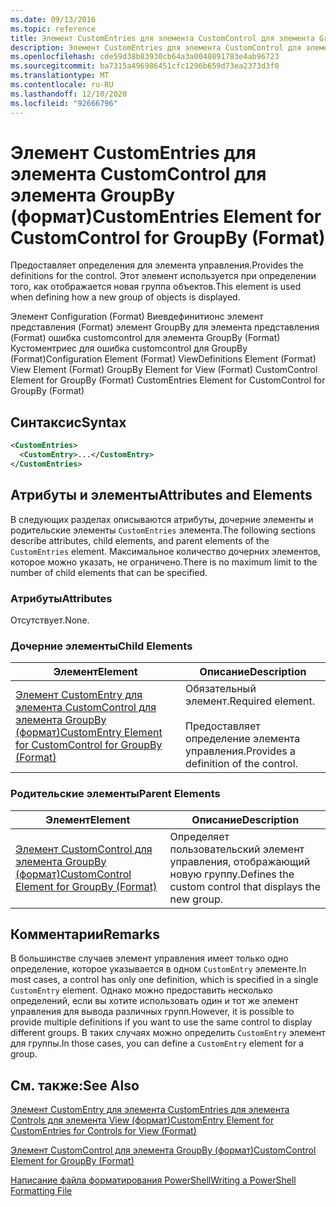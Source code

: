 ```yaml
---
ms.date: 09/13/2016
ms.topic: reference
title: Элемент CustomEntries для элемента CustomControl для элемента GroupBy (формат)
description: Элемент CustomEntries для элемента CustomControl для элемента GroupBy (формат)
ms.openlocfilehash: cde59d38b83930cb64a3a0040891783e4ab96723
ms.sourcegitcommit: ba7315a496986451cfc1296b659d73ea2373d3f0
ms.translationtype: MT
ms.contentlocale: ru-RU
ms.lasthandoff: 12/10/2020
ms.locfileid: "92666796"
---
```

# <a name="customentries-element-for-customcontrol-for-groupby-format"></a><span data-ttu-id="5448b-103">Элемент CustomEntries для элемента CustomControl для элемента GroupBy (формат)</span><span class="sxs-lookup"><span data-stu-id="5448b-103">CustomEntries Element for CustomControl for GroupBy (Format)</span></span>

<span data-ttu-id="5448b-104">Предоставляет определения для элемента управления.</span><span class="sxs-lookup"><span data-stu-id="5448b-104">Provides the definitions for the control.</span></span> <span data-ttu-id="5448b-105">Этот элемент используется при определении того, как отображается новая группа объектов.</span><span class="sxs-lookup"><span data-stu-id="5448b-105">This element is used when defining how a new group of objects is displayed.</span></span>

<span data-ttu-id="5448b-106">Элемент Configuration (Format) Виевдефинитионс элемент представления (Format) элемент GroupBy для элемента представления (Format) ошибка customcontrol для элемента GroupBy (Format) Кустоментриес для ошибка customcontrol для GroupBy (Format)</span><span class="sxs-lookup"><span data-stu-id="5448b-106">Configuration Element (Format) ViewDefinitions Element (Format) View Element (Format) GroupBy Element for View (Format) CustomControl Element for GroupBy (Format) CustomEntries Element for CustomControl for GroupBy (Format)</span></span>

## <a name="syntax"></a><span data-ttu-id="5448b-107">Синтаксис</span><span class="sxs-lookup"><span data-stu-id="5448b-107">Syntax</span></span>

```xml
<CustomEntries>
  <CustomEntry>...</CustomEntry>
</CustomEntries>
```

## <a name="attributes-and-elements"></a><span data-ttu-id="5448b-108">Атрибуты и элементы</span><span class="sxs-lookup"><span data-stu-id="5448b-108">Attributes and Elements</span></span>

<span data-ttu-id="5448b-109">В следующих разделах описываются атрибуты, дочерние элементы и родительские элементы `CustomEntries` элемента.</span><span class="sxs-lookup"><span data-stu-id="5448b-109">The following sections describe attributes, child elements, and parent elements of the `CustomEntries` element.</span></span> <span data-ttu-id="5448b-110">Максимальное количество дочерних элементов, которое можно указать, не ограничено.</span><span class="sxs-lookup"><span data-stu-id="5448b-110">There is no maximum limit to the number of child elements that can be specified.</span></span>

### <a name="attributes"></a><span data-ttu-id="5448b-111">Атрибуты</span><span class="sxs-lookup"><span data-stu-id="5448b-111">Attributes</span></span>

<span data-ttu-id="5448b-112">Отсутствует.</span><span class="sxs-lookup"><span data-stu-id="5448b-112">None.</span></span>

### <a name="child-elements"></a><span data-ttu-id="5448b-113">Дочерние элементы</span><span class="sxs-lookup"><span data-stu-id="5448b-113">Child Elements</span></span>

|<span data-ttu-id="5448b-114">Элемент</span><span class="sxs-lookup"><span data-stu-id="5448b-114">Element</span></span>|<span data-ttu-id="5448b-115">Описание</span><span class="sxs-lookup"><span data-stu-id="5448b-115">Description</span></span>|
|-------------|-----------------|
|[<span data-ttu-id="5448b-116">Элемент CustomEntry для элемента CustomControl для элемента GroupBy (формат)</span><span class="sxs-lookup"><span data-stu-id="5448b-116">CustomEntry Element for CustomControl for GroupBy (Format)</span></span>](./customentry-element-for-customcontrol-for-groupby-format.md)|<span data-ttu-id="5448b-117">Обязательный элемент.</span><span class="sxs-lookup"><span data-stu-id="5448b-117">Required element.</span></span><br /><br /> <span data-ttu-id="5448b-118">Предоставляет определение элемента управления.</span><span class="sxs-lookup"><span data-stu-id="5448b-118">Provides a definition of the control.</span></span>|

### <a name="parent-elements"></a><span data-ttu-id="5448b-119">Родительские элементы</span><span class="sxs-lookup"><span data-stu-id="5448b-119">Parent Elements</span></span>

|<span data-ttu-id="5448b-120">Элемент</span><span class="sxs-lookup"><span data-stu-id="5448b-120">Element</span></span>|<span data-ttu-id="5448b-121">Описание</span><span class="sxs-lookup"><span data-stu-id="5448b-121">Description</span></span>|
|-------------|-----------------|
|[<span data-ttu-id="5448b-122">Элемент CustomControl для элемента GroupBy (формат)</span><span class="sxs-lookup"><span data-stu-id="5448b-122">CustomControl Element for GroupBy (Format)</span></span>](./customcontrol-element-for-groupby-format.md)|<span data-ttu-id="5448b-123">Определяет пользовательский элемент управления, отображающий новую группу.</span><span class="sxs-lookup"><span data-stu-id="5448b-123">Defines the custom control that displays the new group.</span></span>|

## <a name="remarks"></a><span data-ttu-id="5448b-124">Комментарии</span><span class="sxs-lookup"><span data-stu-id="5448b-124">Remarks</span></span>

<span data-ttu-id="5448b-125">В большинстве случаев элемент управления имеет только одно определение, которое указывается в одном `CustomEntry` элементе.</span><span class="sxs-lookup"><span data-stu-id="5448b-125">In most cases, a control has only one definition, which is specified in a single `CustomEntry` element.</span></span> <span data-ttu-id="5448b-126">Однако можно предоставить несколько определений, если вы хотите использовать один и тот же элемент управления для вывода различных групп.</span><span class="sxs-lookup"><span data-stu-id="5448b-126">However, it is possible to provide multiple definitions if you want to use the same control to display different groups.</span></span> <span data-ttu-id="5448b-127">В таких случаях можно определить `CustomEntry` элемент для группы.</span><span class="sxs-lookup"><span data-stu-id="5448b-127">In those cases, you can define a `CustomEntry` element for a group.</span></span>

## <a name="see-also"></a><span data-ttu-id="5448b-128">См. также:</span><span class="sxs-lookup"><span data-stu-id="5448b-128">See Also</span></span>

[<span data-ttu-id="5448b-129">Элемент CustomEntry для элемента CustomEntries для элемента Controls для элемента View (формат)</span><span class="sxs-lookup"><span data-stu-id="5448b-129">CustomEntry Element for CustomEntries for Controls for View (Format)</span></span>](./customentry-element-for-customentries-for-controls-for-view-format.md)

[<span data-ttu-id="5448b-130">Элемент CustomControl для элемента GroupBy (формат)</span><span class="sxs-lookup"><span data-stu-id="5448b-130">CustomControl Element for GroupBy (Format)</span></span>](./customcontrol-element-for-groupby-format.md)

[<span data-ttu-id="5448b-131">Написание файла форматирования PowerShell</span><span class="sxs-lookup"><span data-stu-id="5448b-131">Writing a PowerShell Formatting File</span></span>](./writing-a-powershell-formatting-file.md)
